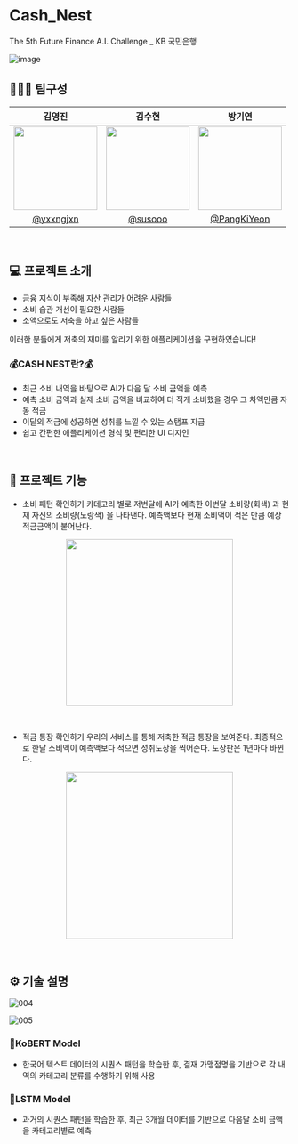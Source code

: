 # Cash_Nest
The 5th Future Finance A.I. Challenge _ KB 국민은행

![image](https://github.com/AI-Toy-Project/Cash_Nest/assets/92291198/bf5b1feb-8f2b-4b7a-981d-2ed1bb3e1645)
<br>

## 👩🏻‍💻 팀구성
|김영진|김수현|방기연|
|:---:|:---:|:---:|
|<img src="https://github.com/AI-Toy-Project/Cash_Nest/assets/141807721/090d51e9-e2f8-4bb4-aa5d-4c5aed7bc821" width="150">|<img src="https://github.com/AI-Toy-Project/Cash_Nest/assets/92291198/d96bc627-8dca-4437-897a-029de690d048" width="150">|<img src="https://github.com/AI-Toy-Project/Cash_Nest/assets/132427506/5019224d-23b9-45e0-946a-5e41420262c4" width="150">|
|[@yxxngjxn](https://github.com/yxxngjxn)|[@susooo](https://github.com/susooo)|[@PangKiYeon](https://github.com/PangKiYeon)|
<br>

## 💻 프로젝트 소개
* 금융 지식이 부족해 자산 관리가 어려운 사람들
* 소비 습관 개선이 필요한 사람들
* 소액으로도 저축을 하고 싶은 사람들

이러한 분들에게 저축의 재미를 알리기 위한 <Cash Nest> 애플리케이션을 구현하였습니다!
<br>

### 💰CASH NEST란?💰

* 최근 소비 내역을 바탕으로 AI가 다음 달 소비 금액을 예측
* 예측 소비 금액과 실제 소비 금액을 비교하여 더 적게 소비했을 경우 그 차액만큼 자동 적금
* 이달의 적금에 성공하면 성취를 느낄 수 있는 스탬프 지급
* 쉽고 간편한 애플리케이션 형식 및 편리한 UI 디자인
<br>

## 📌 프로젝트 기능
+ 소비 패턴 확인하기
  카테고리 별로 저번달에 AI가 예측한 이번달 소비량(회색) 과 현재 자신의 소비량(노랑색) 을 나타낸다.
  예측액보다 현재 소비액이 적은 만큼 예상 적금금액이 불어난다.
<p align="center"><img src="https://github.com/AI-Toy-Project/Cash_Nest/assets/92291198/df3b8639-5db2-4206-98b5-ccef9226eb16" style="width:300px">
</p>
<br>

+ 적금 통장 확인하기
  우리의 서비스를 통해 저축한 적금 통장을 보여준다.
  최종적으로 한달 소비액이 예측액보다 적으면 성취도장을 찍어준다. 도장판은 1년마다 바뀐다.
<p align="center"><img src="https://github.com/AI-Toy-Project/Cash_Nest/assets/92291198/bac13cfb-7202-466a-9e06-0eb9bc6fcade" style="width:300px">
</p>
<br>

## ⚙️ 기술 설명

![004](https://github.com/AI-Toy-Project/Cash_Nest/assets/132427506/9c96cb58-6454-4fb9-a69f-7f965d546de2)

![005](https://github.com/AI-Toy-Project/Cash_Nest/assets/132427506/54d32d1f-59f6-4e3a-910f-4af6b69a7676)

### 📍KoBERT Model
* 한국어 텍스트 데이터의 시퀀스 패턴을 학습한 후, 결재 가맹점명을 기반으로 각 내역의 카테고리 분류를 수행하기 위해 사용

### 📍LSTM Model
* 과거의 시퀀스 패턴을 학습한 후, 최근 3개월 데이터를 기반으로 다음달 소비 금액을 카테고리별로 예측

